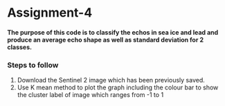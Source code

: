 # Assignment-4
#### The purpose of this code is to classify the echos in sea ice and lead and produce an average echo shape as well as standard deviation for 2 classes.

### Steps to follow
1. Download the Sentinel 2 image which has been previously saved.
2. Use K mean method to plot the graph including the colour bar to show the cluster label of image which ranges from -1 to 1
